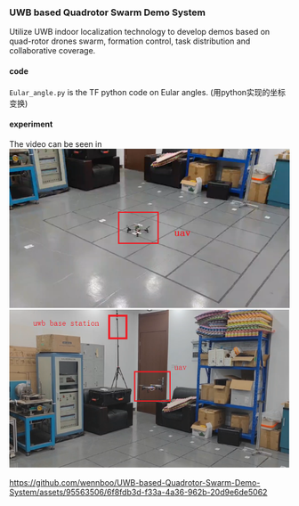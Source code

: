 ### UWB based Quadrotor Swarm Demo System
 Utilize UWB indoor localization technology to develop demos based on quad-rotor drones swarm, formation  control, task distribution and collaborative coverage.

#### code
``Eular_angle.py`` is the TF python code on Eular angles. (用python实现的坐标变换)
#### experiment
The video can be seen in 
![p](pic/uav0.png)
![p](pic/uav1.png)




https://github.com/wennboo/UWB-based-Quadrotor-Swarm-Demo-System/assets/95563506/6f8fdb3d-f33a-4a36-962b-20d9e6de5062


